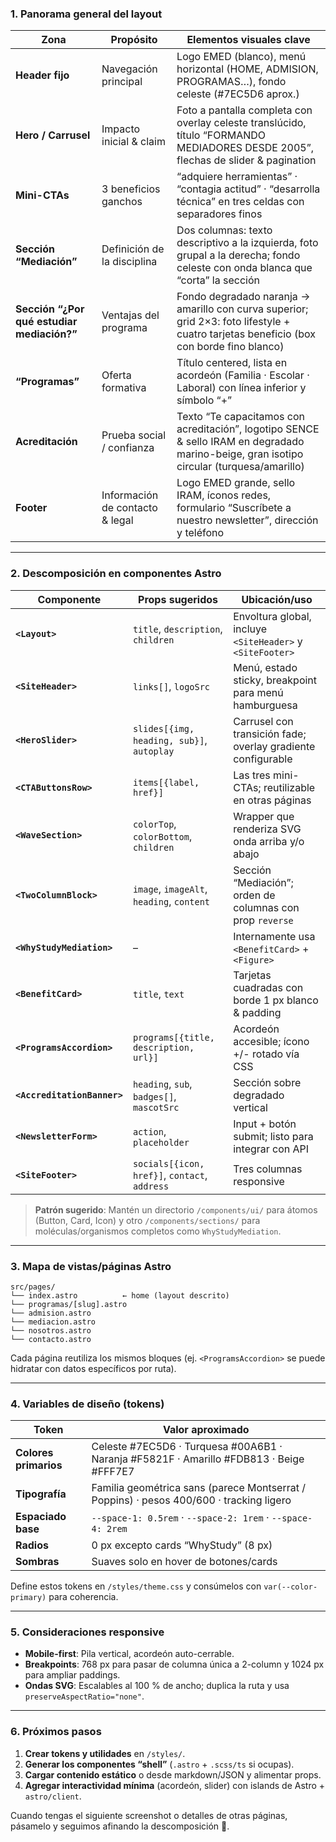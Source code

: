 ### 1. Panorama general del layout

| Zona                                       | Propósito                       | Elementos visuales clave                                                                                                                  |
| ------------------------------------------ | ------------------------------- | ----------------------------------------------------------------------------------------------------------------------------------------- |
| **Header fijo**                            | Navegación principal            | Logo EMED (blanco), menú horizontal (HOME, ADMISION, PROGRAMAS…), fondo celeste (#7EC5D6 aprox.)                                          |
| **Hero / Carrusel**                        | Impacto inicial & claim         | Foto a pantalla completa con overlay celeste translúcido, título “FORMANDO MEDIADORES DESDE 2005”, flechas de slider & pagination         |
| **Mini-CTAs**                              | 3 beneficios ganchos            | “adquiere herramientas” · “contagia actitud” · “desarrolla técnica” en tres celdas con separadores finos                                  |
| **Sección “Mediación”**                    | Definición de la disciplina     | Dos columnas: texto descriptivo a la izquierda, foto grupal a la derecha; fondo celeste con onda blanca que “corta” la sección            |
| **Sección “¿Por qué estudiar mediación?”** | Ventajas del programa           | Fondo degradado naranja → amarillo con curva superior; grid 2×3: foto lifestyle + cuatro tarjetas beneficio (box con borde fino blanco)   |
| **“Programas”**                            | Oferta formativa                | Título centered, lista en acordeón (Familia · Escolar · Laboral) con línea inferior y símbolo “+”                                         |
| **Acreditación**                           | Prueba social / confianza       | Texto “Te capacitamos con acreditación”, logotipo SENCE & sello IRAM en degradado marino-beige, gran isotipo circular (turquesa/amarillo) |
| **Footer**                                 | Información de contacto & legal | Logo EMED grande, sello IRAM, íconos redes, formulario “Suscríbete a nuestro newsletter”, dirección y teléfono                            |

---

### 2. Descomposición en componentes Astro

| Componente                  | Props sugeridos                               | Ubicación/uso                                                |
| --------------------------- | --------------------------------------------- | ------------------------------------------------------------ |
| **`<Layout>`**              | `title`, `description`, `children`            | Envoltura global, incluye `<SiteHeader>` y `<SiteFooter>`    |
| **`<SiteHeader>`**          | `links[]`, `logoSrc`                          | Menú, estado sticky, breakpoint para menú hamburguesa        |
| **`<HeroSlider>`**          | `slides[{img, heading, sub}]`, `autoplay`     | Carrusel con transición fade; overlay gradiente configurable |
| **`<CTAButtonsRow>`**       | `items[{label, href}]`                        | Las tres mini-CTAs; reutilizable en otras páginas            |
| **`<WaveSection>`**         | `colorTop`, `colorBottom`, `children`         | Wrapper que renderiza SVG onda arriba y/o abajo              |
| **`<TwoColumnBlock>`**      | `image`, `imageAlt`, `heading`, `content`     | Sección “Mediación”; orden de columnas con prop `reverse`    |
| **`<WhyStudyMediation>`**   | –                                             | Internamente usa `<BenefitCard>` + `<Figure>`                |
| **`<BenefitCard>`**         | `title`, `text`                               | Tarjetas cuadradas con borde 1 px blanco & padding           |
| **`<ProgramsAccordion>`**   | `programs[{title, description, url}]`         | Acordeón accesible; ícono +/- rotado vía CSS                 |
| **`<AccreditationBanner>`** | `heading`, `sub`, `badges[]`, `mascotSrc`     | Sección sobre degradado vertical                             |
| **`<NewsletterForm>`**      | `action`, `placeholder`                       | Input + botón submit; listo para integrar con API            |
| **`<SiteFooter>`**          | `socials[{icon, href}]`, `contact`, `address` | Tres columnas responsive                                     |

> **Patrón sugerido**: Mantén un directorio `/components/ui/` para átomos (Button, Card, Icon) y otro `/components/sections/` para moléculas/organismos completos como `WhyStudyMediation`.

---

### 3. Mapa de vistas/páginas Astro

```
src/pages/
└── index.astro          ← home (layout descrito)
└── programas/[slug].astro
└── admision.astro
└── mediacion.astro
└── nosotros.astro
└── contacto.astro
```

Cada página reutiliza los mismos bloques (ej. `<ProgramsAccordion>` se puede hidratar con datos específicos por ruta).

---

### 4. Variables de diseño (tokens)

| Token                 | Valor aproximado                                                                        |
| --------------------- | --------------------------------------------------------------------------------------- |
| **Colores primarios** | Celeste #7EC5D6 · Turquesa #00A6B1 · Naranja #F5821F · Amarillo #FDB813 · Beige #FFF7E7 |
| **Tipografía**        | Familia geométrica sans (parece Montserrat / Poppins) · pesos 400/600 · tracking ligero |
| **Espaciado base**    | `--space-1: 0.5rem` · `--space-2: 1rem` · `--space-4: 2rem`                             |
| **Radios**            | 0 px excepto cards “WhyStudy” (8 px)                                                    |
| **Sombras**           | Suaves solo en hover de botones/cards                                                   |

Define estos tokens en `/styles/theme.css` y consúmelos con `var(--color-primary)` para coherencia.

---

### 5. Consideraciones responsive

* **Mobile-first**: Pila vertical, acordeón auto-cerrable.
* **Breakpoints**: 768 px para pasar de columna única a 2-column y 1024 px para ampliar paddings.
* **Ondas SVG**: Escalables al 100 % de ancho; duplica la ruta y usa `preserveAspectRatio="none"`.

---

### 6. Próximos pasos

1. **Crear tokens y utilidades** en `/styles/`.
2. **Generar los componentes “shell”** (`.astro` + `.scss/ts` si ocupas).
3. **Cargar contenido estático** o desde markdown/JSON y alimentar props.
4. **Agregar interactividad mínima** (acordeón, slider) con islands de Astro + `astro/client`.

Cuando tengas el siguiente screenshot o detalles de otras páginas, pásamelo y seguimos afinando la descomposición 🔧.
